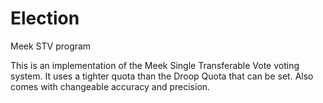 # Election
Meek STV program

This is an implementation of the Meek Single Transferable Vote voting system. It uses a tighter quota than the Droop Quota that can be set. Also comes with changeable accuracy and precision.
